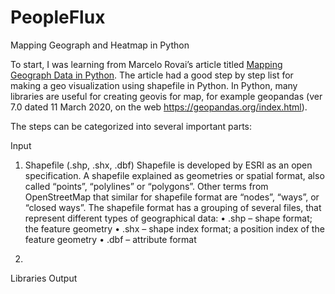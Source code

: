 # PeopleFlux
Mapping Geograph and Heatmap in Python

To start, I was learning from Marcelo Rovai’s article titled [Mapping Geograph Data in Python](https://towardsdatascience.com/mapping-geograph-data-in-python-610a963d2d7f). The article had a good step by step list for making a geo visualization using shapefile in Python. In Python, many libraries are useful for creating geovis for map, for example geopandas (ver 7.0 dated 11 March 2020, on the web https://geopandas.org/index.html).

The steps can be categorized into several important parts:

Input

1.	Shapefile (.shp, .shx, .dbf) 
Shapefile is developed by ESRI as an open specification. A shapefile explained as geometries or spatial format, also called “points”, “polylines” or “polygons”. Other terms from OpenStreetMap that similar for shapefile format are “nodes”, “ways”, or “closed ways”.
The shapefile format has a grouping of several files, that represent different types of geographical data:
•	.shp – shape format; the feature geometry
•	.shx – shape index format; a position index of the feature geometry
•	.dbf – attribute format

2.	
Libraries
Output
